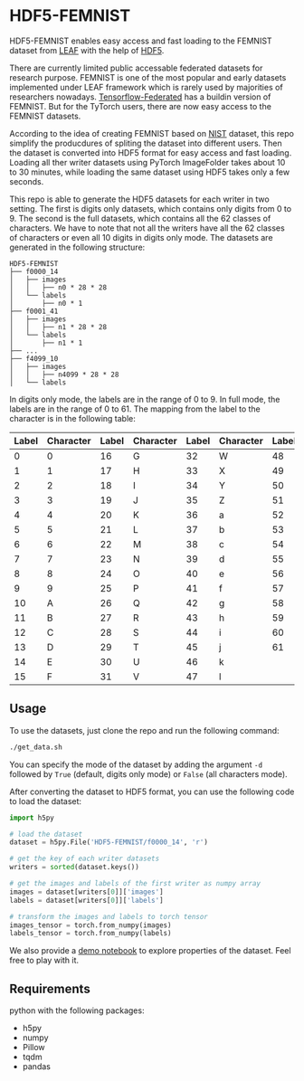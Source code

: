 # HDF5-FEMNIST

HDF5-FEMNIST enables easy access and fast loading to the FEMNIST dataset from [LEAF](https://leaf.cmu.edu) with the help of [HDF5](https://github.com/h5py/h5py).

There are currently limited public accessable federated datasets for research purpose. FEMNIST is one of the most popular and early datasets implemented under LEAF framework which is rarely used by majorities of researchers nowadays. [Tensorflow-Federated](https://www.tensorflow.org/federated/api_docs/python/tff/simulation/datasets/emnist/load_data) has a buildin version of FEMNIST. But for the TyTorch users, there are now easy access to the FEMNIST datasets.

According to the idea of creating FEMNIST based on [NIST](https://www.nist.gov/srd/nist-special-database-19) dataset, this repo simplify the producdures of spliting the dataset into different users. Then the dataset is converted into HDF5 format for easy access and fast loading. Loading all ther writer datasets using PyTorch ImageFolder takes about 10 to 30 minutes, while loading the same dataset using HDF5 takes only a few seconds.

This repo is able to generate the HDF5 datasets for each writer in two setting. The first is digits only datasets, which contains only digits from 0 to 9. The second is the full datasets, which contains all the 62 classes of characters. We have to note that not all the writers have all the 62 classes of characters or even all 10 digits in digits only mode.
 The datasets are generated in the following structure:
```
HDF5-FEMNIST
├── f0000_14
│   ├── images
│   │   ├── n0 * 28 * 28 
│   └── labels
│       ├── n0 * 1
├── f0001_41
│   ├── images
│   │   ├── n1 * 28 * 28
│   └── labels
│       ├── n1 * 1
├── ...
├── f4099_10
│   ├── images
│   │   ├── n4099 * 28 * 28
│   └── labels
```

In digits only mode, the labels are in the range of 0 to 9. In full mode, the labels are in the range of 0 to 61. The mapping from the label to the character is in the following table:

| Label | Character | Label | Character | Label | Character | Label | Character |
| ----- | --------- | ----- | --------- | ----- | --------- | ----- | --------- |
| 0     | 0         | 16    | G         | 32    | W         | 48    | m         |
| 1     | 1         | 17    | H         | 33    | X         | 49    | n         |
| 2     | 2         | 18    | I         | 34    | Y         | 50    | o         |
| 3     | 3         | 19    | J         | 35    | Z         | 51    | p         |
| 4     | 4         | 20    | K         | 36    | a         | 52    | q         |
| 5     | 5         | 21    | L         | 37    | b         | 53    | r         |
| 6     | 6         | 22    | M         | 38    | c         | 54    | s         |
| 7     | 7         | 23    | N         | 39    | d         | 55    | t         |
| 8     | 8         | 24    | O         | 40    | e         | 56    | u         |
| 9     | 9         | 25    | P         | 41    | f         | 57    | v         |
| 10    | A         | 26    | Q         | 42    | g         | 58    | w         |
| 11    | B         | 27    | R         | 43    | h         | 59    | x         |
| 12    | C         | 28    | S         | 44    | i         | 60    | y         |
| 13    | D         | 29    | T         | 45    | j         | 61    | z         |
| 14    | E         | 30    | U         | 46    | k         |       |           |
| 15    | F         | 31    | V         | 47    | l         |       |           |

## Usage

To use the datasets, just clone the repo and run the following command:
```bash
./get_data.sh
```

You can specify the mode of the dataset by adding the argument `-d` followed by `True` (default, digits only mode) or `False` (all characters mode).

After converting the dataset to HDF5 format, you can use the following code to load the dataset:
```python
import h5py

# load the dataset
dataset = h5py.File('HDF5-FEMNIST/f0000_14', 'r')

# get the key of each writer datasets
writers = sorted(dataset.keys())

# get the images and labels of the first writer as numpy array
images = dataset[writers[0]]['images']
labels = dataset[writers[0]]['labels']

# transform the images and labels to torch tensor
images_tensor = torch.from_numpy(images)
labels_tensor = torch.from_numpy(labels)
```

We also provide a [demo notebook](./demo.ipynb) to explore properties of the dataset. Feel free to play with it.

## Requirements
python with the following packages:
- h5py
- numpy
- Pillow
- tqdm
- pandas